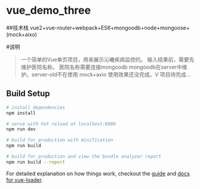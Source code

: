 # vue_demo_three

##技术栈
vue2+vue-router+webpack+ES6+mongoodb+node+mongoose+(mock+aixo)

#说明
> 一个简单的Vue单页项目，用来展示沁曦疾病监控的。
> 输入结果前，需要先维护医院名称。
> 医院名称需要连接mongoodb
> mongoodb在server中维护。server-old不在使用
> mock+axio 使用效果还没完成。_V_
> 项目待完成...

## Build Setup

``` bash
# install dependencies
npm install

# serve with hot reload at localhost:8080
npm run dev

# build for production with minification
npm run build

# build for production and view the bundle analyzer report
npm run build --report
```

For detailed explanation on how things work, checkout the [guide](http://vuejs-templates.github.io/webpack/) and [docs for vue-loader](http://vuejs.github.io/vue-loader).
